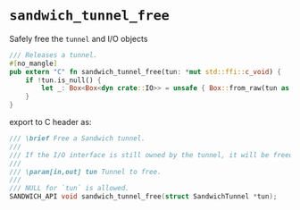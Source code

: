 # `sandwich_tunnel_free`

Safely free the `tunnel` and I/O objects

```rust
/// Releases a tunnel.
#[no_mangle]
pub extern "C" fn sandwich_tunnel_free(tun: *mut std::ffi::c_void) {
    if !tun.is_null() {
        let _: Box<Box<dyn crate::IO>> = unsafe { Box::from_raw(tun as *mut _) };
    }
}
```

export to C header as:

```c
/// \brief Free a Sandwich tunnel.
///
/// If the I/O interface is still owned by the tunnel, it will be freed too.
///
/// \param[in,out] tun Tunnel to free.
///
/// NULL for `tun` is allowed.
SANDWICH_API void sandwich_tunnel_free(struct SandwichTunnel *tun);
```

